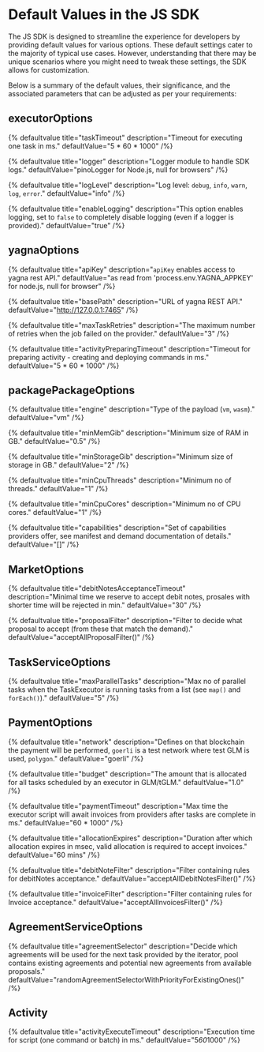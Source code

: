 # Default Values in the JS SDK

The JS SDK is designed to streamline the experience for developers by providing default values for various options. These default settings cater to the majority of typical use cases. However, understanding that there may be unique scenarios where you might need to tweak these settings, the SDK allows for customization.

Below is a summary of the default values, their significance, and the associated parameters that can be adjusted as per your requirements:

## executorOptions

{% defaultvalue title="taskTimeout" description="Timeout for executing one task in ms." defaultValue="5 * 60 * 1000" /%}

{% defaultvalue title="logger" description="Logger module to handle SDK logs." defaultValue="pinoLogger for Node.js, null for browsers" /%}

{% defaultvalue title="logLevel" description="Log level: `debug`, `info`, `warn`, `log`, `error`." defaultValue="info" /%}

{% defaultvalue title="enableLogging" description="This option enables logging, set to `false` to completely disable logging (even if a logger is provided)." defaultValue="true" /%}

## yagnaOptions

{% defaultvalue title="apiKey" description="`apiKey` enables access to yagna rest API." defaultValue="as read from 'process.env.YAGNA_APPKEY' for node.js, null for browser" /%}

{% defaultvalue title="basePath" description="URL of yagna REST API." defaultValue="http://127.0.0.1:7465" /%}

{% defaultvalue title="maxTaskRetries" description="The maximum number of retries when the job failed on the provider." defaultValue="3" /%}

{% defaultvalue title="activityPreparingTimeout" description="Timeout for preparing activity - creating and deploying commands in ms." defaultValue="5 * 60 * 1000" /%}

## packagePackageOptions

{% defaultvalue title="engine" description="Type of the payload (`vm`, `wasm`)." defaultValue="vm" /%}

{% defaultvalue title="minMemGib" description="Minimum size of RAM in GB." defaultValue="0.5" /%}

{% defaultvalue title="minStorageGib" description="Minimum size of storage in GB." defaultValue="2" /%}

{% defaultvalue title="minCpuThreads" description="Minimum no of threads." defaultValue="1" /%}

{% defaultvalue title="minCpuCores" description="Minimum no of CPU cores." defaultValue="1" /%}

{% defaultvalue title="capabilities" description="Set of capabilities providers offer, see manifest and demand documentation of details." defaultValue="[]" /%}

## MarketOptions

{% defaultvalue title="debitNotesAcceptanceTimeout" description="Minimal time we reserve to accept debit notes, prosales with shorter time will be rejected in min." defaultValue="30" /%}

{% defaultvalue title="proposalFilter" description="Filter to decide what proposal to accept (from these that match the demand)." defaultValue="acceptAllProposalFilter()" /%}

## TaskServiceOptions

{% defaultvalue title="maxParallelTasks" description="Max no of parallel tasks when the TaskExecutor is running tasks from a list (see `map()` and `forEach()`)." defaultValue="5" /%}

## PaymentOptions

{% defaultvalue title="network" description="Defines on that blockchain the payment will be performed, `goerli` is a test network where test GLM is used, `polygon`." defaultValue="goerli" /%}

{% defaultvalue title="budget" description="The amount that is allocated for all tasks scheduled by an executor in GLM/tGLM." defaultValue="1.0" /%}

{% defaultvalue title="paymentTimeout" description="Max time the executor script will await invoices from providers after tasks are complete in ms." defaultValue="60 * 1000" /%}

{% defaultvalue title="allocationExpires" description="Duration after which allocation expires in msec, valid allocation is required to accept invoices." defaultValue="60 mins" /%}

{% defaultvalue title="debitNoteFilter" description="Filter containing rules for debitNotes acceptance." defaultValue="acceptAllDebitNotesFilter()" /%}

{% defaultvalue title="invoiceFilter" description="Filter containing rules for Invoice acceptance." defaultValue="acceptAllInvoicesFilter()" /%}

## AgreementServiceOptions

{% defaultvalue title="agreementSelector" description="Decide which agreements will be used for the next task provided by the iterator, pool contains existing agreements and potential new agreements from available proposals." defaultValue="randomAgreementSelectorWithPriorityForExistingOnes()" /%}

## Activity

{% defaultvalue title="activityExecuteTimeout" description="Execution time for script (one command or batch) in ms." defaultValue="5*60*1000" /%}
